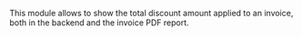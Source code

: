 This module allows to show the total discount amount applied to an
invoice, both in the backend and the invoice PDF report.
